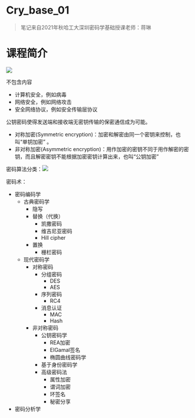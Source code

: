 # Cry_base_01

> 笔记来自2021年秋哈工大深圳密码学基础授课老师：蒋琳

# 课程简介
![](https://raw.githubusercontent.com/QizhengZou/Image_hosting_rep/main/20211216143711.png)

不包含内容
- 计算机安全，例如病毒
- 网络安全，例如网络攻击
- 安全网络协议，例如安全传输层协议

公钥密码使得发送端和接收端无密钥传输的保密通信成为可能。

- 对称加密(Symmetric encryption)：加密和解密由同一个密钥来控制，也叫“单钥加密” 。
- 非对称加密(Asymmetric encryption)：用作加密的密钥不同于用作解密的密钥，而且解密密钥不能根据加密密钥计算出来，也叫“公钥加密”

密码算法分类：![](https://raw.githubusercontent.com/QizhengZou/Image_hosting_rep/main/20211216144246.png)

密码术：
- 密码编码学
    - 古典密码学
        - 隐写
        - 替换（代换）
            - 凯撒密码
            - 维吉尼亚密码
            - Hill cipher
        - 置换
            - 栅栏密码
    - 现代密码学
        - 对称密码
            - 分组密码
                - DES
                - AES
            - 序列密码
                - RC4
            - 消息认证
                - MAC
                - Hash
        - 非对称密码
            - 公钥密码学
                - REA加密
                - EIGamal签名
                - 椭圆曲线密码学
            - 基于身份密码学
            - 高级密码法
                - 属性加密
                - 谓词加密
                - 环签名
                - 秘密分享
- 密码分析学

